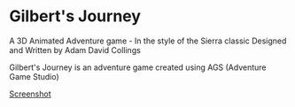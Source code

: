 # Gilbert's Journey
A 3D Animated Adventure game - In the style of the Sierra classic
Designed and Written by Adam David Collings

Gilbert's Journey is an adventure game created using AGS (Adventure Game Studio)

[Screenshot](https://github.com/AdamCollings/gilbert1/blob/main/gilbertScreenshot.jpg?raw=true)

